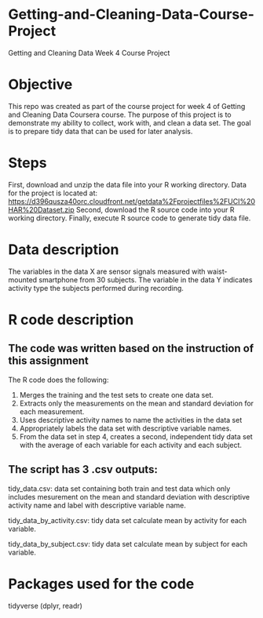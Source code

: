 # Getting-and-Cleaning-Data-Course-Project
Getting and Cleaning Data Week 4 Course Project

# Objective

This repo was created as part of the course project for week 4 of Getting and Cleaning Data Coursera course.
The purpose of this project is to demonstrate my ability to collect, work with, and clean a data set. The goal is to prepare tidy data that can be used for later analysis. 

# Steps

First, download and unzip the data file into your R working directory.
Data for the project is located at: https://d396qusza40orc.cloudfront.net/getdata%2Fprojectfiles%2FUCI%20HAR%20Dataset.zip
Second, download the R source code into your R working directory.
Finally, execute R source code to generate tidy data file.

# Data description

The variables in the data X are sensor signals measured with waist-mounted smartphone from 30 subjects. The variable in the data Y indicates activity type the subjects performed during recording.

# R code description
## The code was written based on the instruction of this assignment
The R code does the following:
1. Merges the training and the test sets to create one data set.
2. Extracts only the measurements on the mean and standard deviation for each measurement.
3. Uses descriptive activity names to name the activities in the data set
4. Appropriately labels the data set with descriptive variable names.
5. From the data set in step 4, creates a second, independent tidy data set with the average of each variable for each activity and each subject.

## The script has 3 .csv outputs:

tidy_data.csv: data set containing both train and test data which only includes mesurement on the mean and standard deviation with descriptive activity name and label with descriptive variable name. 

tidy_data_by_activity.csv: tidy data set calculate mean by activity for each variable.

tidy_data_by_subject.csv: tidy data set calculate mean by subject for each variable.

# Packages used for the code
tidyverse (dplyr, readr)
